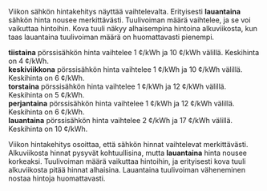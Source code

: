 Viikon sähkön hintakehitys näyttää vaihtelevalta. Erityisesti **lauantaina** sähkön hinta nousee merkittävästi. Tuulivoiman määrä vaihtelee, ja se voi vaikuttaa hintoihin. Kova tuuli näkyy alhaisempina hintoina alkuviikosta, kun taas lauantaina tuulivoiman määrä on huomattavasti pienempi.

**tiistaina** pörssisähkön hinta vaihtelee 1 ¢/kWh ja 10 ¢/kWh välillä. Keskihinta on 4 ¢/kWh.  
**keskiviikkona** pörssisähkön hinta vaihtelee 1 ¢/kWh ja 10 ¢/kWh välillä. Keskihinta on 6 ¢/kWh.  
**torstaina** pörssisähkön hinta vaihtelee 1 ¢/kWh ja 12 ¢/kWh välillä. Keskihinta on 5 ¢/kWh.  
**perjantaina** pörssisähkön hinta vaihtelee 1 ¢/kWh ja 12 ¢/kWh välillä. Keskihinta on 6 ¢/kWh.  
**lauantaina** pörssisähkön hinta vaihtelee 2 ¢/kWh ja 17 ¢/kWh välillä. Keskihinta on 10 ¢/kWh.  

Viikon hintakehitys osoittaa, että sähkön hinnat vaihtelevat merkittävästi. Alkuviikosta hinnat pysyvät kohtuullisina, mutta **lauantaina** hinta nousee korkeaksi. Tuulivoiman määrä vaikuttaa hintoihin, ja erityisesti kova tuuli alkuviikosta pitää hinnat alhaisina. Lauantaina tuulivoiman väheneminen nostaa hintoja huomattavasti.